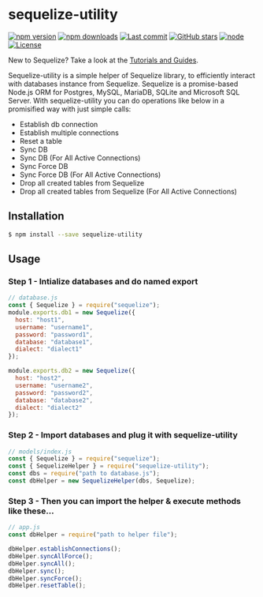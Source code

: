 # sequelize-utility

[![npm version](https://badgen.net/npm/v/sequelize-utility)](https://www.npmjs.com/package/sequelize-utility)
[![npm downloads](https://badgen.net/npm/dm/sequelize-utility)](https://www.npmjs.com/package/sequelize-utility)
[![Last commit](https://badgen.net/github/last-commit/tahsinature/sequelize-utility)](https://github.com/tahsinature/sequelize-utility)
[![GitHub stars](https://badgen.net/github/stars/tahsinature/sequelize-utility)](https://github.com/tahsinature/sequelize-utility)
[![node](https://badgen.net/npm/node/sequelize-utility)](https://www.npmjs.com/package/sequelize-utility)
[![License](https://badgen.net/github/license/tahsinature/sequelize-utility)](https://github.com/tahsinature/sequelize-utility/blob/master/LICENSE)

New to Sequelize? Take a look at the [Tutorials and Guides](http://docs.sequelizejs.com/).

Sequelize-utility is a simple helper of Sequelize library, to efficiently interact with databases instance from Sequelize. Sequelize is a promise-based Node.js ORM for Postgres, MySQL, MariaDB, SQLite and Microsoft SQL Server. With sequelize-utility you can do operations like below in a promisified way with just simple calls:

- Establish db connection
- Establish multiple connections
- Reset a table
- Sync DB
- Sync DB (For All Active Connections)
- Sync Force DB
- Sync Force DB (For All Active Connections)
- Drop all created tables from Sequelize
- Drop all created tables from Sequelize (For All Active Connections)

<!-- ## v5 Release -->

## Installation

```bash
$ npm install --save sequelize-utility
```

## Usage

### Step 1 - Intialize databases and do named export

```js
// database.js
const { Sequelize } = require("sequelize");
module.exports.db1 = new Sequelize({
  host: "host1",
  username: "username1",
  password: "password1",
  database: "database1",
  dialect: "dialect1"
});

module.exports.db2 = new Sequelize({
  host: "host2",
  username: "username2",
  password: "password2",
  database: "database2",
  dialect: "dialect2"
});
```

### Step 2 - Import databases and plug it with sequelize-utility

```js
// models/index.js
const { Sequelize } = require("sequelize");
const { SequelizeHelper } = require("sequelize-utility");
const dbs = require("path to database.js");
const dbHelper = new SequelizeHelper(dbs, Sequelize);
```

### Step 3 - Then you can import the helper & execute methods like these...

```js
// app.js
const dbHelper = require("path to helper file");

dbHelper.establishConnections();
dbHelper.syncAllForce();
dbHelper.syncAll();
dbHelper.sync();
dbHelper.syncForce();
dbHelper.resetTable();
```
